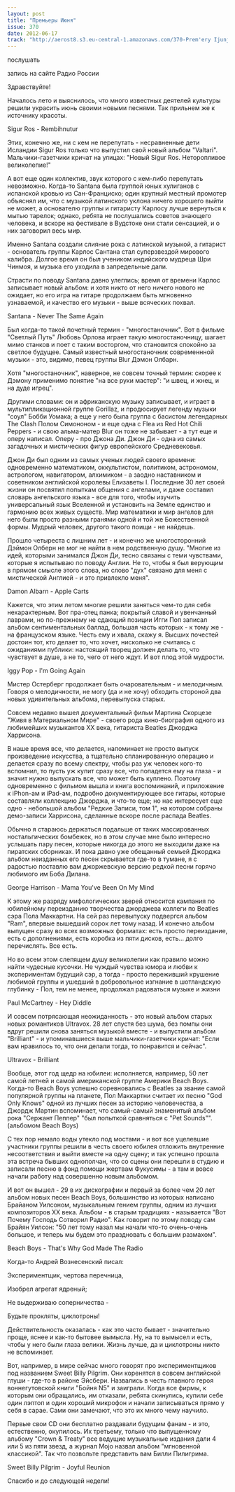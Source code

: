 ```yaml
---
layout: post
title: "Премьеры Июня"
issue: 370
date: 2012-06-17
track: "http://aerost8.s3.eu-central-1.amazonaws.com/370-Prem'ery Ijunja.mp3"
---
```


послушать

запись на сайте Радио России

Здравствуйте!

Началось лето и выяснилось, что много известных деятелей культуры решили украсить июнь своими новыми песнями. Так прильнем же к источнику красоты.

Sigur Ros - Rembihnutur

Этих, конечно же, ни с кем не перепутать - несравненные дети Исландии Sigur Ros только что выпустил свой новый альбом "Valtari". Мальчики-газетчики кричат на улицах: "Новый Sigur Ros. Неторопливое великолепие!"

А вот еще один коллектив, звук которого с кем-либо перепутать невозможно. Когда-то Santana была группой юных хулиганов с испанской кровью из Сан-Франциско; один крупный местный промотер объяснял им, что с музыкой латинского уклона ничего хорошего выйти не может, а основателю группы и гитаристу Карлосу лучше вернуться к мытью тарелок; однако, ребята не послушались советов знающего человека, и вскоре на фестивале в Вудстоке они стали сенсацией, и о них заговорил весь мир.

Именно Santana создали слияние рока с латинской музыкой, а гитарист - основатель группы Карлос Сантана стал суперзвездой мирового калибра. Долгое время он был учеником индийского мудреца Шри Чинмоя, и музыка его уходила в запредельные дали.

Страсти по поводу Santana давно улеглись; время от времени Карлос записывает новый альбом: и хотя никто от него ничего нового не ожидает, но его игра на гитаре продолжаем быть мгновенно узнаваемой, и качество его музыки - выше всяческих похвал.

Santana - Never The Same Again

Был когда-то такой почетный термин - "многостаночник". Вот в фильме "Светлый Путь" Любовь Орлова играет такую многостаночницу, шагает мимо станков и поет с таким восторгом, что становится спокойно за светлое будущее. Самый известный многостаночник современнной музыки - это, видимо, певец группы Blur Дэмон Олбарн.

Хотя "многостаночник", наверное, не совсем точный термин: скорее к Дэмону применимо понятие "на все руки мастер": "и швец, и жнец, и на дуде игрец".

Другими словами: он и африканскую музыку записывает, и играет в мультипликационной группе Gorillaz, и продюсирует легенду музыки "соул" Бобби Уомака; а еще у него была группа c басистом легендарных The Clash Полом Симононом - и еще одна с Flea из Red Hot Chili Peppers - и свою альма-матер Blur он тоже не забывает - а тут еще и оперу написал. Оперу - про Джона Ди. Джон Ди - одна из самых загадочных и мистических фигур европейского Средневековья.

Джон Ди был одним из самых ученых людей своего времени: одновременно математиком, оккультистом, политиком, астрономом, астрологом, навигатором, алхимиком - а заодно наставником и советником английской королевы Елизаветы I. Последние 30 лет своей жизни он посвятил попыткам общения с ангелами, и даже составил словарь ангельского языка - все для того, чтобы изучить универсальный язык Вселенной и установить на Земле единство и гармонию всех живых существ. Мир математики и мир ангелов для него были просто разными гранями одной и той же Божественной формы. Мудрый человек, другого такого поищи - не найдешь.

Прошло четыреста с лишним лет - и конечно же многосторонний Дэймон Олберн не мог не найти в нем родственную душу. "Многие из идей, которыми занимался Джон Ди, тесно связаны с теми чувствами, которые я испытываю по поводу Англии. Не то, чтобы я был верующим в прямом смысле этого слова, но слово "дух" связано для меня с мистической Англией - и это привлекло меня".

Damon Albarn - Apple Carts

Кажется, что этим летом многие решили заняться чем-то для себя нехарактерным. Вот пра-отец панка; покрытый славой и увенчанный лаврами, но по-прежнему не сдающий позиции Игги Поп записал альбом сентиментальных баллад, большая часть которых - к тому же - на французском языке. Честь ему и хвала, скажу я. Высших почестей достоин тот, кто делает то, что хочет, нисколько не считаясь с ожиданиями публики: настоящий творец должен делать то, что чувствует в душе, а не то, чего от него ждут. И вот плод этой мудрости.

Iggy Pop - I'm Going Again

Мистер Остерберг продолжает быть очаровательным - и мелодичным. Говоря о мелодичности, не могу (да и не хочу) обходить стороной два новых удивительных альбома, перевыпуска старых.

Совсем недавно вышел документальный фильм Мартина Скорцезе "Живя в Материальном Мире" - своего рода кино-биография одного из любимейших музыкантов XX века, гитариста Beatles Джорджа Харрисона.

В наше время все, что делается, напоминает не просто выпуск произведение искусства, а тщательно спланированную операцию и делается сразу по всему спектру, чтобы раз уж человек кого-то вспомнил, то пусть уж купит сразу все, что попадется ему на глаза - и значит нужно выпускать все, что может быть куплено. Поэтому одновременно с фильмом вышла и книга воспоминаний, и приложение к iPhon-aм и iPad-ам, подробно документирующее все гитары, которые составляли коллекцию Джорджа, и что-то еще; но нас интересует еще одно - небольшой альбом "Редкие Записи, том 1", на котором собраны демо-записи Харрисона, сделанные вскоре после распада Beatles.

Обычно я стараюсь держаться подальше от таких массированных ностальгических бомбежек, но в этом случае мне было интересно услышать пару песен, которые никогда до этого не выходили даже на пиратских сборниках. И пока давно уже обещанный семьей Джорджа альбом неизданных его песен скрывается где-то в тумане, я с радостью поставлю вам джоржевскую версию редкой песни горячо любимого им Боба Дилана.

George Harrison - Mama You've Been On My Mind

К этому же разряду мифологических зверей относится кампания по юбилейному переизданию творчества джорджева коллеги по Beatles сэра Пола Маккартни. На сей раз перевыпуску подвергся альбом "Ram", впервые вышедший сорок лет тому назад. И конечно альбом выпущен сразу во всех возможных форматах: есть просто переиздание, есть с дополнениями, есть коробка из пяти дисков, есть... долго перечислять. Все есть.

Но во всем этом слепящем душу великолепии как правило можно найти чудесные кусочки. Не чуждый чувства юмора и любви к экспериментам будущий сэр, а тогда - просто переживший крушение любимой группы и ушедший в добровольное изгнание в шотландскую глубинку - Пол, тем не менее, продолжал радоваться музыке и жизни

Paul McCartney - Hey Diddle

И совсем потрясающая неожиданность - это новый альбом старых новых романтиков Ultravox. 28 лет спустя без шума, без помпы они вдруг решили снова заняться музыкой вместе - и выпустили альбом "Brilliant" - и упоминавшиеся выше мальчики-газетчики кричат: "Если вам нравилось то, что они делали тогда, то понравится и сейчас".

Ultravox - Brilliant

Вообще, этот год щедр на юбилеи: исполняется, например, 50 лет самой летней и самой американской группе Америки Beach Boys. Когда-то Beach Boys успешно соревновались с Beatles за звание самой популярной группы на планете, Пол Маккартни считает их песню "God Only Knows" одной из лучших песен за историю человечества, а Джордж Мартин вспоминает, что самый-самый знаменитый альбом рока "Сержант Пеппер" "был попыткой сравняться с "Pet Sounds"".(альбомом Beach Boys)

С тех пор немало воды утекло под мостами - и вот все уцелевшие участники группы решили в честь своего юбилея отложить внутренние несоответствия и выйти вместе на одну сцену; и так успешно прошла эта встреча бывших однополчан, что со сцены они перешли в студию и записали песню в фонд помощи жертвам Фукусимы - а там и вовсе начали работу над совершенно новым альбомом.

И вот он вышел - 29 в их дискографии и первый за более чем 20 лет альбом новых песен Beach Boys, большинство из которых написано Брайаном Уилсоном, музыкальным гением группы, одним из лучших композиторов XX века. Альбом - в старым традициях - называется "Вот Почему Господь Сотворил Радио". Как говорит по этому поводу сам Брайян Уилсон: "50 лет тому назал мы начали что-то очень-очень большое, и теперь мы будем это праздновать с большим размахом".

Beach Boys - That's Why God Made The Radio

Когда-то Андрей Вознесенский писал:

Экспериментщик, чертова перечница,

Изобрел агрегат ядреный;

Не выдерживаю соперничества -

Будьте прокляты, циклотроны!

Действительность оказалась - как это часто бывает - значительно проще, яснее и как-то бытовее вымысла. Ну, на то вымысел и есть, чтобы у него были глаза велики. Жизнь лучше, да и циклотроны никто не вспоминает.

Вот, например, в мире сейчас много говорят про экспериментщиков под названием Sweet Billy Pilgrim. Они коренятся в совсем английской глуши - где-то в районе Эйсбери. Назвались в честь главного героя воннегутовской книги "Бойня N5" и заиграли. Когда все фирмы, к которым они обращались, им отказали, ребята скинулись, купили себе один лэптоп и один хороший микрофон и начали записываться прямо у себя в сарае. Сами они замечают, что это их много чему научило.

Первые свои CD они бесплатно раздавали будущим фанам - и это, естественно, окупилось. Их третьему, только что выпущенному альбому "Crown & Treaty" все ведущие музыкальные издания дали 4 или 5 из пяти звезд, а журнал Mojo назвал альбом "мгновенной классикой". Так что позвольте представить вам Билли Пилигрима.

Sweet Billy Pilgrim - Joyful Reunion

Спасибо и до следующей недели!
